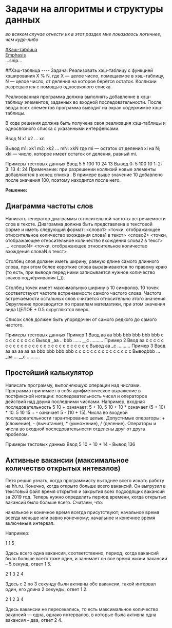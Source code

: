 

# Задачи на алгоритмы и структуры данных 
*во всяком случае отнести их в этот раздел мне показалось логичнее, чем куда-либо*

[#Хэш-таблица](#hash)  
[Emphasis](#emphasis)  
...snip...    


<a name="hash"/>
##Хэш-таблица
----
Задача: Реализовать хэш-таблицу с функцией хэширования X % N, где X — целое число, помещаемое
в хэш-таблицу, N — целое число, от деления на которое берётся остаток. Коллизии
разрешаются с помощью односвязного списка.

Реализованная программа должна выполнять добавление в хэш-таблицу элементов, заданных во
входной последовательности. После ввода всех элементов программа выводит на экран
содержимое хэш-таблицы.

В ходе решения должна быть получена своя реализация хэш-таблицы и
односвязного списка с указанными интерфейсами.

Ввод
N
x1 x2 ... xn

Вывод
m1: xk1
m2: xk2
...
mN: xkN
где mi — остаток от деления xi на N; xki — число, которое имеет остаток от деления, равный mi.

Примеры тестовых данных
Ввод
5
5 100 10 24 13
Вывод
0: 5 100 10
1:
2:
3: 13
4: 24
Примечание: при разрешении коллизий новые элементы добавляются в конец списка . В
примере выше значение 10 добавлено после значения 100, поэтому находится после него.

**Решение:** 

Диаграмма частоты слов
----
Написать генератор диаграммы относительной частоты встречаемости слов в тексте.
Диаграмма должна быть представлена в текстовой форме и иметь следующий формат:
<слово1> <точки, отображающее относительное количество вхождения слова1 в
текст>
<слово2> <точки, отображающее относительное количество вхождения слова2 в
текст>
...
<словоN> <точки, отображающее относительное количество вхождения словаN в текст>

Столбец слов должен иметь ширину, равную длине самого длинного слова, при этом более
короткие слова выравниваются по правому краю (то есть, при выводе перед ними записывается
нужное количество знаков подчёркивания (_)).

Столбец точек имеет максимальную ширину в 10 символов. 10 точек соответствуют частоте
встречаемости самого частого слова. Частота встречаемости остальных слов считается
относительно этого значения. Округление производится по правилам математики, при этом
значения вида ЦЕЛОЕ + 0.5 округляются вверх.

Список слов должен быть упорядочен от самого редкого до самого частого.

Примеры тестовых данных
Пример 1
Ввод
aa aa bbb bbb bbb bbb bbb c c c c c c c c c
Вывод
_aa ..
bbb ......
__c ..........
Пример 2
Ввод
aa c c c c c c c c c c c c c c c c c c c c c c c c c c c
Вывод
aa
_c ..........
Пример 3
Ввод
aa aa aa aa aa bbb bbb bbb bbb c c c c c c c c c c c c c c c
Выводbbb ...
_aa ...
__c ..........


Простейший калькулятор
---------
Написать программу, выполняющую операции над числами. Программа принимает в себя
арифметическое выражение в постфиксной нотации: последовательность чисел и операторов
действий над двумя последними числами.
Например, входная последовательность 5 10 + означает: 5 + 10.
5 10 + 10 * означает (5 + 10) * 10.
5 10 15 + - означает 5 - (10 + 15).
Числа во входной последовательности гарантированно целые. Допустимые операторы: +
(сложение), - (вычитание), * (умножение), / (деление).
Операторы и числа во входной последовательности отделены друг от друга пробелом.

Примеры тестовых данных
Ввод
5 10 + 10 * 14 -
Вывод
136


Активные вакансии (максимальное количество открытых интевалов)
-----------
Петя решил узнать, когда программисту выгоднее всего искать работу на hh.ru. Конечно, когда открыто больше всего вакансий.
Он выгрузил в текстовый файл время открытия и закрытия всех подходящих вакансий за 2019 год.
Теперь нужно определить период времени, когда открытых вакансий было больше всего.
Считаем, что:

начальное и конечное время всегда присутствуют;
начальное время всегда меньше или равно конечному;
начальное и конечное время включены в интервал.

Например:

1
1 5

Здесь всего одна вакансия, соответственно, период, когда вакансий было больше всего тоже один, и занимает он все время жизни вакансии – 5 секунд, ответ 1 5.

2
1 3
2 4

Здесь  с 2 по 3 секунду были активны обе вакансии, такой интервал один, его длина 2 секунды, ответ 1 2.

2
1 2
3 4

Здесь вакансии не пересекались, то есть максимальное количество вакансий — одна, однако интервалов, в которые была активна одна вакансия – два, ответ 2 4.
